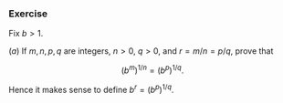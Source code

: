 ### Exercise
Fix $b>1$.

(*a*) If $m, n, p, q$ are integers, $n > 0$, $q > 0$, and $r = m/n = p/q$, prove that

$$(b^m)^{1/n} = (b^p)^{1/q}.$$

Hence it makes sense to define $b^r = (b^p)^{1/q}$.
